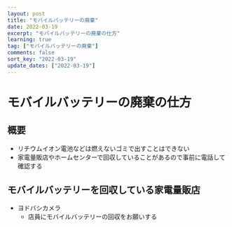 ```yaml
---
layout: post
title: "モバイルバッテリーの廃棄"
date: 2022-03-19
excerpt: "モバイルバッテリーの廃棄の仕方"
learning: true
tag: ["モバイルバッテリーの廃棄"]
comments: false
sort_key: "2022-03-19"
update_dates: ["2022-03-19"]
---
```


# モバイルバッテリーの廃棄の仕方

## 概要
 - リチウムイオン電池などは燃えないゴミで出すことはできない
 - 家電量販店やホームセンターで回収していることがあるので事前に電話して確認する

## モバイルバッテリーを回収している家電量販店
 - ヨドバシカメラ
   - 店員にモバイルバッテリーの回収をお願いする
